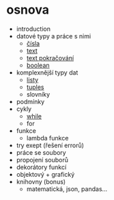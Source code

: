 # osnova

- introduction
- datové typy a práce s nimi
  - [čísla](/content/python/cisla.md)
  - [text](/content/python/text.md)
  - [text pokračování](/content/python/text2.md)
  - [boolean](/content/python/boolean.md)
- komplexnější typy dat
  - [listy](/content/python/listy.md)
  - [tuples](/content/python/tuples.md)
  - slovníky
- podmínky
- cykly
  - [while](/content/python/while_cykly.md)
  - for
- funkce
  - lambda funkce
- try exept (řešení errorů)
- práce se soubory
- propojení souborů
- dekorátory funkcí
- objektový + grafický
- knihovny (bonus)
  - matematická, json, pandas...
